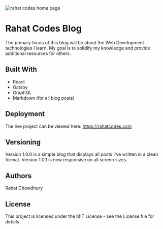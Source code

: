<img src="https://i.imgur.com/hluBXmz.png" alt="rahat codes home page">

# Rahat Codes Blog

The primary focus of this blog will be about the Web Development technologies I learn. My goal is to solidify my knowledge and provide additional resources for others.

## Built With

- React
- Gatsby
- GraphQL
- Markdown (for all blog posts)

## Deployment

The live project can be viewed here: https://rahatcodes.com

## Versioning

Version 1.0.0 is a simple blog that displays all posts I've written in a clean format.
Version 1.0.1 is now responsive on all screen sizes.

## Authors

Rahat Chowdhury

## License

This project is licensed under the MIT License - see the License file for details
